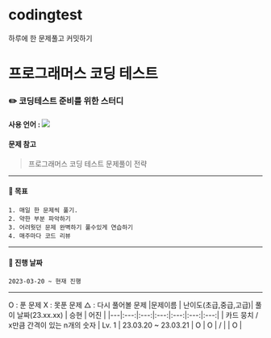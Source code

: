 # codingtest
하루에 한 문제풀고 커밋하기 

# 프로그래머스 코딩 테스트 
### :pencil2:  코딩테스트 준비를 위한 스터디
#### 사용 언어 : <img src="https://img.shields.io/badge/Java-007396?style=flat&logo=Java&logoColor=white"/>
#### 문제 참고 
 > 프로그래머스 코딩 테스트 문제풀이 전략 
***

#### :page_with_curl: 목표 
    1. 매일 한 문제씩 풀기.
    2. 약한 부분 파악하기 
    3. 어려웟던 문제 완벽하기 풀수있게 연습하기
    4. 매주마다 코드 리뷰 
***
#### :page_with_curl: 진행 날짜 
    2023-03-20 ~ 현재 진행
***
O : 푼 문제 
X : 못푼 문제 
△ : 다시 풀어볼 문제 
|문제이름 | 난이도(초급,중급,고급)| 풀이 날짜(23.xx.xx) | 승현 | 어진 |
|---|:---:|:---:|:---:|:---:|:---:|:---:|
| 카드 뭉치 / x만큼 간격이 있는 n개의 숫자 | Lv. 1 | 23.03.20 ~ 23.03.21 | O | O | / |  | O |
